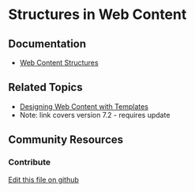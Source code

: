 # Structures in Web Content

## Documentation

* [Web Content Structures](https://learn.liferay.com/dxp/latest/en/content-authoring-and-management/web-content/web-content-structures.html)

## Related Topics

* [Designing Web Content with Templates](https://portal.liferay.dev/docs/7-2/user/-/knowledge_base/u/designing-web-content-with-templates)
* Note: link covers version 7.2 - requires update

## Community Resources


### Contribute

[Edit this file on github](https://github.com/olafk/controlpanel-documentation-docs/blob/master/md/73en/com_liferay_journal_web_portlet_JournalPortlet/view_ddm_structures.jsp.md)
